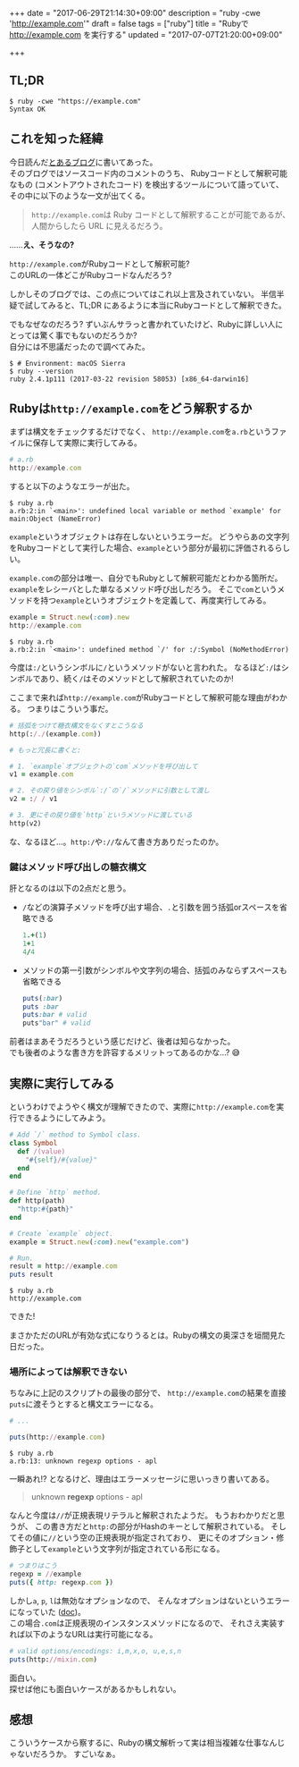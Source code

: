 +++
date = "2017-06-29T21:14:30+09:00"
description = "ruby -cwe 'http://example.com'"
draft = false
tags = ["ruby"]
title = "Rubyで http://example.com を実行する"
updated = "2017-07-07T21:20:00+09:00"

+++

## TL;DR

```shell
$ ruby -cwe "https://example.com"
Syntax OK
```

## これを知った経緯

今日読んだ[とあるブログ][blog_dont_comment]に書いてあった。  
そのブログではソースコード内のコメントのうち、
Rubyコードとして解釈可能なもの (コメントアウトされたコード) を検出するツールについて語っていて、
その中に以下のような一文が出てくる。

[blog_dont_comment]: http://pocke.hatenablog.com/entry/2017/04/15/130331

> `http://example.com`は Ruby コードとして解釈することが可能であるが、人間からしたら URL に見えるだろう。


......**え、そうなの?**

`http://example.com`がRubyコードとして解釈可能?  
このURLの一体どこがRubyコードなんだろう?  

しかしそのブログでは、この点についてはこれ以上言及されていない。
半信半疑で試してみると、TL;DR にあるように本当にRubyコードとして解釈できた。

でもなぜなのだろう? 
ずいぶんサラっと書かれていたけど、Rubyに詳しい人にとっては驚く事でもないのだろうか?  
自分には不思議だったので調べてみた。

```shell
$ # Environment: macOS Sierra
$ ruby --version
ruby 2.4.1p111 (2017-03-22 revision 58053) [x86_64-darwin16]
```

## Rubyは`http://example.com`をどう解釈するか

まずは構文をチェックするだけでなく、
`http://example.com`を`a.rb`というファイルに保存して実際に実行してみる。

```ruby
# a.rb
http://example.com
```

すると以下のようなエラーが出た。

```shell
$ ruby a.rb
a.rb:2:in `<main>': undefined local variable or method `example' for main:Object (NameError)
```

`example`というオブジェクトは存在しないというエラーだ。
どうやらあの文字列をRubyコードとして実行した場合、`example`という部分が最初に評価されるらしい。

`example.com`の部分は唯一、自分でもRubyとして解釈可能だとわかる箇所だ。
`example`をレシーバとした単なるメソッド呼び出しだろう。
そこで`com`というメソッドを持つ`example`というオブジェクトを定義して、再度実行してみる。

```ruby
example = Struct.new(:com).new
http://example.com
```

```shell
$ ruby a.rb
a.rb:2:in `<main>': undefined method `/' for :/:Symbol (NoMethodError)
```

今度は`:/`というシンボルに`/`というメソッドがないと言われた。
なるほど`:/`はシンボルであり、続く`/`はそのメソッドとして解釈されていたのか!

ここまで来れば`http://example.com`がRubyコードとして解釈可能な理由がわかる。
つまりはこういう事だ。

```ruby
# 括弧をつけて糖衣構文をなくすとこうなる
http(:/./(example.com))

# もっと冗長に書くと:

# 1. `example`オブジェクトの`com`メソッドを呼び出して
v1 = example.com

# 2. その戻り値をシンボル`:/`の`/`メソッドに引数として渡し
v2 = :/ / v1

# 3. 更にその戻り値を`http`というメソッドに渡している
http(v2)
```

な、なるほど...。`http:/`や`://`なんて書き方ありだったのか。

### 鍵はメソッド呼び出しの糖衣構文

肝となるのは以下の2点だと思う。

- `/`などの演算子メソッドを呼び出す場合、`.`と引数を囲う括弧orスペースを省略できる

    ```ruby
    1.+(1)
    1+1
    4/4
    ```

- メソッドの第一引数がシンボルや文字列の場合、括弧のみならずスペースも省略できる

    ```ruby
    puts(:bar)
    puts :bar
    puts:bar # valid
    puts"bar" # valid
    ```

前者はまあそうだろうという感じだけど、後者は知らなかった。  
でも後者のような書き方を許容するメリットってあるのかな...? 😅 

## 実際に実行してみる

というわけでようやく構文が理解できたので、実際に`http://example.com`を実行できるようにしてみよう。

```ruby
# Add `/` method to Symbol class.
class Symbol
  def /(value)
    "#{self}/#{value}"
  end
end

# Define `http` method.
def http(path)
  "http:#{path}"
end

# Create `example` object.
example = Struct.new(:com).new("example.com")

# Run.
result = http://example.com
puts result
```

```shell
$ ruby a.rb
http://example.com
```

できた!

まさかただのURLが有効な式になりうるとは。Rubyの構文の奥深さを垣間見た日だった。

### 場所によっては解釈できない

ちなみに上記のスクリプトの最後の部分で、
`http://example.com`の結果を直接`puts`に渡そうとすると構文エラーになる。

```ruby
# ...

puts(http://example.com)
```

```shell
$ ruby a.rb
a.rb:13: unknown regexp options - apl
```

一瞬あれ!? となるけど、理由はエラーメッセージに思いっきり書いてある。

> unknown **regexp** options - apl

なんと今度は`//`が正規表現リテラルと解釈されたようだ。
もうおわかりだと思うが、
この書き方だと`http:`の部分がHashのキーとして解釈されている。
そしてその値に`//`という空の正規表現が指定されており、
更にそのオプション・修飾子として`example`という文字列が指定されている形になる。

```ruby
# つまりはこう
regexp = //example
puts({ http: regexp.com })
```

しかし`a`, `p`, `l`は無効なオプションなので、
そんなオプションはないというエラーになっていた ([doc][rubydoc-regexp])。  
この場合`.com`は正規表現のインスタンスメソッドになるので、
それさえ実装すれば以下のようなURLは実行可能になる。

[rubydoc-regexp]: https://ruby-doc.org/core-2.4.1/Regexp.html#class-Regexp-label-Options

```ruby
# valid options/encodings: i,m,x,o, u,e,s,n
puts(http://mixin.com)
```

面白い。  
探せば他にも面白いケースがあるかもしれない。

## 感想

こういうケースから察するに、Rubyの構文解析って実は相当複雑な仕事なんじゃないだろうか。
すごいなぁ。
